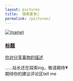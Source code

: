 ```yaml
---
layout: pictures
title:  探索更多🚀
permalink: /pictures/
---
```

<div class="pictures-grid">
  <!-- 卡片1 -->
  <a href="(share-url)" class="pictures-card">
    <img src="(show-photo)" alt="(name)">
    <div class="pictures-content">
      <h3>标题</h3>
      <p>你对分享事物的描述</p>
    </div>
  </a>

   <!-- 
  <a href="(share-url)" class="pictures-card">
    <img src="(show-photo)" alt="(name)">
    <div class="pictures-content">
      <h3>标题</h3>
      <p>你对分享事物的描述</p>
    </div>
  </a> -->


……站长还在探索ing，敬请期待💗   
期待你的建议评论区tell me



